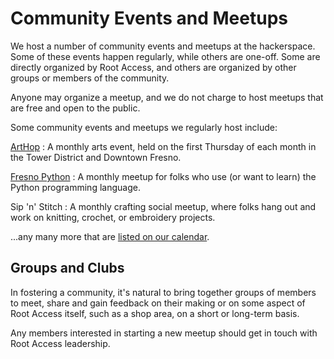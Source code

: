 # Community Events and Meetups

We host a number of community events and meetups at the hackerspace. Some of these events happen regularly, while others are one-off. Some are directly organized by Root Access, and others are organized by other groups or members of the community.

Anyone may organize a meetup, and we do not charge to host meetups that are free and open to the public.

Some community events and meetups we regularly host include:

[ArtHop](https://www.fresnoartscouncil.org/programs/arthop)
    : A monthly arts event, held on the first Thursday of each month in the Tower District and Downtown Fresno.

[Fresno Python](https://fresnopython.com/)
    : A monthly meetup for folks who use (or want to learn) the Python programming language.

Sip 'n' Stitch
    : A monthly crafting social meetup, where folks hang out and work on knitting, crochet, or embroidery projects.

...any many more that are [listed on our calendar](https://rootaccess.org/calendar/).

## Groups and Clubs

In fostering a community, it's natural to bring together groups of members to meet, share and gain feedback on their making or on some aspect of Root Access itself, such as a shop area, on a short or long-term basis.

Any members interested in starting a new meetup should get in touch with Root Access leadership.
